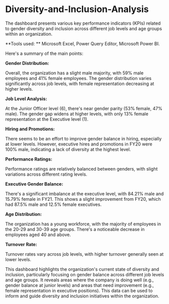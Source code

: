 # Diversity-and-Inclusion-Analysis

The dashboard presents various key performance indicators (KPIs) related to gender diversity and inclusion across different job levels and age groups within an organization. 

**Tools used: **
Microsoft Excel, Power Query Editor, Microsoft Power BI. 

Here's a summary of the main points:

**Gender Distribution:**

Overall, the organization has a slight male majority, with 59% male employees and 41% female employees.
The gender distribution varies significantly across job levels, with female representation decreasing at higher levels.

**Job Level Analysis:**

At the Junior Officer level (6), there's near gender parity (53% female, 47% male).
The gender gap widens at higher levels, with only 13% female representation at the Executive level (1).

**Hiring and Promotions:**

There seems to be an effort to improve gender balance in hiring, especially at lower levels.
However, executive hires and promotions in FY20 were 100% male, indicating a lack of diversity at the highest level.

**Performance Ratings:**

Performance ratings are relatively balanced between genders, with slight variations across different rating levels.

**Executive Gender Balance:**

There's a significant imbalance at the executive level, with 84.21% male and 15.79% female in FY21.
This shows a slight improvement from FY20, which had 87.5% male and 12.5% female executives.

**Age Distribution:**

The organization has a young workforce, with the majority of employees in the 20-29 and 30-39 age groups.
There's a noticeable decrease in employees aged 40 and above.

**Turnover Rate:**

Turnover rates vary across job levels, with higher turnover generally seen at lower levels.

This dashboard highlights the organization's current state of diversity and inclusion, particularly focusing on gender balance across different job levels and age groups. It reveals areas where the company is doing well (e.g., gender balance at junior levels) and areas that need improvement (e.g., female representation in executive positions). This data can be used to inform and guide diversity and inclusion initiatives within the organization.
